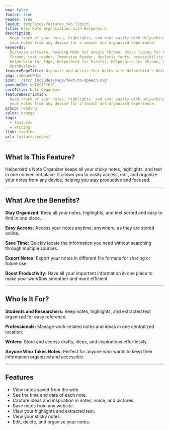 ```yaml
---
new: false
footer: true
header: true
layout: templates/features_two.liquid
title: Easy Note Organization with Helperbird
description:
  Keep track of your notes, highlights, and text easily with Helperbird's Note Organizer. Access
  your notes from any device for a smooth and organized experience.
keywords:
  Dyslexia software, Reading Mode for Google Chrome, Voice typing for Chrome, Text to speech for
  Chrome, text reader, Immersive Reader, dyslexia fonts, accessibility software, dyslexia software,
  Helperbird for Edge, Helperbird for Firefox, Helperbird for Chrome, Opendyslexic for Chrome,
  OpenDyslexic
featurePageTitle: Organize and Access Your Notes with Helperbird's Note Organizer
img: i1EeaekPHIo
icon: '/src/_includes/svgs/text-to-speech.svg'
youtubeId: vwT8SAJfU3E
cardTitle: Note Organizer
featureDescription:
  Keep track of your notes, highlights, and text easily with Helperbird's Note Organizer. Access
  your notes from any device for a smooth and organized experience.
group: reading
color: orange
tags:
  - features
  - writing
link: reading
url: features/notes/
---
```


## What Is This Feature?

Helperbird's Note Organizer keeps all your sticky notes, highlights, and text in one convenient place. It allows you to easily access, edit, and organize your notes from any device, helping you stay productive and focused.

---

## What Are the Benefits?


**Stay Organized:** Keep all your notes, highlights, and text sorted and easy to find in one place.  

**Easy Access:** Access your notes anytime, anywhere, as they are stored online.  

**Save Time:** Quickly locate the information you need without searching through multiple sources.  

**Export Notes:** Export your notes in different file formats for sharing or future use.  

**Boost Productivity:** Have all your important information in one place to make your workflow smoother and more efficient.

---

## Who Is It For?


**Students and Researchers:** Keep notes, highlights, and extracted text organized for easy reference.  

**Professionals:** Manage work-related notes and ideas in one centralized location.  

**Writers:** Store and access drafts, ideas, and inspirations effortlessly.  

**Anyone Who Takes Notes:** Perfect for anyone who wants to keep their information organized and accessible.

---

## Features

- View notes saved from the web.  
- See the time and date of each note.  
- Capture ideas and inspiration in notes, voice, and pictures.  
- Save notes from any website.  
- View your highlights and extracted text.  
- View your sticky notes.  
- Edit, delete, and organize your notes.  
